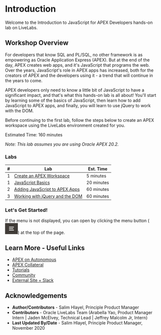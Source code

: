 # Introduction

Welcome to the Introduction to JavaScript for APEX Developers hands-on lab on LiveLabs.

## Workshop Overview

For developers that know SQL and PL/SQL, no other framework is as empowering as Oracle Application Express (APEX). But at the end of the day, APEX creates web apps, and it's JavaScript that programs the web. Over the years, JavaScript's role in APEX apps has increased, both for the creators of APEX and the developers using it - a trend that will continue in the years to come.

APEX developers only need to know a little bit of JavaScript to have a significant impact, and that's what this hands-on lab is all about! You'll start by learning some of the basics of JavaScript, then learn how to add JavaScript to APEX apps, and finally, you will learn to use jQuery to work with the DOM.

Before continuing to the first lab, follow the steps below to create an APEX workspace using the LiveLabs environment created for you. 

Estimated Time: 160 minutes

*Note: This lab assumes you are using Oracle APEX 20.2.*

### Labs

| # | Lab | Est. Time |
| --- | --- | --- |
| 1 | [Create an APEX Workspace](?lab=create-apex-workspace) | 5 minutes |
| 1 | [JavaScript Basics](?lab=lab-1-javascript-basics) | 20 minutes |
| 2 | [Adding JavaScript to APEX Apps](?lab=lab-2-adding-javascript-apex-apps) | 60 minutes |
| 3 | [Working with jQuery and the DOM](?lab=lab-3-working-dom-jquery) | 60 minutes |

### **Let's Get Started!**

If the menu is not displayed, you can open by clicking the menu button (![Menu icon](./images/menu-button.png)) at the top of the page.

## Learn More - Useful Links

- [APEX on Autonomous](https://apex.oracle.com/autonomous)
- [APEX Collateral](https://apex.oracle.com)
- [Tutorials](https://apex.oracle.com/en/learn/tutorials)
- [Community](https://apex.oracle.com/community)
- [External Site + Slack](http://apex.world)

## Acknowledgements

 - **Author/Contributors** -  Salim Hlayel, Principle Product Manager
 - **Contributors** - Oracle LiveLabs Team (Arabella Yao, Product Manager Intern | Jaden McElvey, Technical Lead | Jeffrey Malcolm Jr, Intern)
 - **Last Updated By/Date** - Salim Hlayel, Principle Product Manager, November 2020
